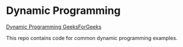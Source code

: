 # Dynamic Programming

[Dynamic Programming GeeksForGeeks](https://www.geeksforgeeks.org/introduction-to-dynamic-programming-data-structures-and-algorithm-tutorials/)

This repo contains code for common dynamic programming examples.
